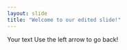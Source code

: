 ```yaml
---
layout: slide
title: "Welcome to our edited slide!"
---
```

Your text
Use the left arrow to go back!
